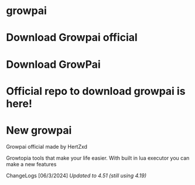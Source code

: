 # growpai
# Download Growpai official
# Download GrowPai
# Official repo to download growpai is here!
# New growpai
Growpai official made by HertZxd

Growtopia tools that make your life easier. With built in lua executor you can make a new features

ChangeLogs [06/3/2024] 
*Updated to 4.51 (still using 4.19)*
